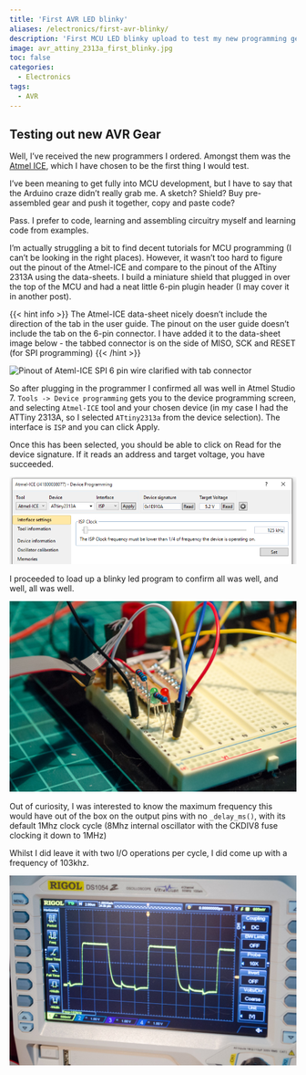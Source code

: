 ```yaml
---
title: 'First AVR LED blinky'
aliases: /electronics/first-avr-blinky/
description: 'First MCU LED blinky upload to test my new programming gear'
image: avr_attiny_2313a_first_blinky.jpg
toc: false
categories:
  - Electronics
tags:
  - AVR
---
```


## Testing out new AVR Gear

Well, I’ve received the new programmers I ordered. Amongst them was the [Atmel ICE][atmelice], which I have chosen to be the first thing I would test.

I’ve been meaning to get fully into MCU development, but I have to say that the Arduino craze didn’t really grab me. A sketch? Shield? Buy pre-assembled gear and push it together, copy and paste code?

Pass. I prefer to code, learning and assembling circuitry myself and learning code from examples.

I’m actually struggling a bit to find decent tutorials for MCU programming (I can’t be looking in the right places). However, it wasn’t too hard to figure out the pinout of the Atmel-ICE and compare to the pinout of the ATtiny 2313A using the data-sheets. I build a miniature shield that plugged in over the top of the MCU and had a neat little 6-pin plugin header (I may cover it in another post).

{{< hint info >}}
The Atmel-ICE data-sheet nicely doesn’t include the direction of the tab in the user guide. The pinout on the user guide doesn’t include the tab on the 6-pin connector. I have added it to the data-sheet image below - the tabbed connector is on the side of MISO, SCK and RESET (for SPI programming)
{{< /hint >}}

![Pinout of Ateml-ICE SPI 6 pin wire clarified with tab connector](ateml_ice_SPI_pinout_clarified.png)

So after plugging in the programmer I confirmed all was well in Atmel Studio 7. `Tools -> Device programming` gets you to the device programming screen, and selecting `Atmel-ICE` tool and your chosen device (in my case I had the ATTiny 2313A, so I selected `ATtiny2313a` from the device selection). The interface is `ISP` and you can click Apply.

Once this has been selected, you should be able to click on Read for the device signature. If it reads an address and target voltage, you have succeeded.

![Atmel Studio 7 Device programming screen confirming Device signature for ATtiny2313a](atmel_studio_check_device_id.png)

I proceeded to load up a blinky led program to confirm all was well, and well, all was well.

![ATtiny 2313A dual-led blinking circuit](avr_attiny_2313a_first_blinky.jpg)

Out of curiosity, I was interested to know the maximum frequency this would have out of the box on the output pins with no `_delay_ms()`, with its default 1Mhz clock cycle (8Mhz internal oscillator with the CKDIV8 fuse clocking it down to 1MHz)

Whilst I did leave it with two I/O operations per cycle, I did come up with a frequency of 103khz.

![DS1054z showing 103khz for AVR blinking circuit](avr_stock_max_freq_103khz.jpg)

[atmelice]: http://www.atmel.com/tools/atatmel-ice.aspx
